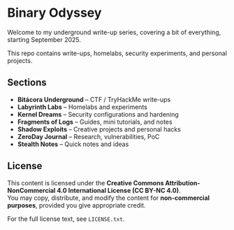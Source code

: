 # Binary Odyssey

Welcome to my underground write-up series, covering a bit of everything, starting September 2025.

This repo contains write-ups, homelabs, security experiments, and personal projects.

## Sections

- **Bitácora Underground** – CTF / TryHackMe write-ups  
- **Labyrinth Labs** – Homelabs and experiments  
- **Kernel Dreams** – Security configurations and hardening  
- **Fragments of Logs** – Guides, mini tutorials, and notes  
- **Shadow Exploits** – Creative projects and personal hacks  
- **ZeroDay Journal** – Research, vulnerabilities, PoC  
- **Stealth Notes** – Quick notes and ideas  

## License

This content is licensed under the **Creative Commons Attribution-NonCommercial 4.0 International License (CC BY-NC 4.0)**.  
You may copy, distribute, and modify the content for **non-commercial purposes**, provided you give appropriate credit.

For the full license text, see `LICENSE.txt`.

